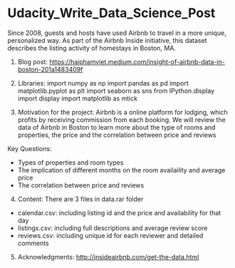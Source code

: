 # Udacity_Write_Data_Science_Post
Since 2008, guests and hosts have used Airbnb to travel in a more unique, personalized way. As part of the Airbnb Inside initiative, this dataset describes the listing activity of homestays in Boston, MA.

1. Blog post: https://haiphamviet.medium.com/insight-of-airbnb-data-in-boston-201a1483409f

2. Libraries:
  import numpy as np
  import pandas as pd
  import matplotlib.pyplot as plt
  import seaborn as sns
  from IPython.display import display
  import matplotlib as mtick

3. Motivation for the project:
Airbnb is a online platform for lodging, which profits by receiving commission from each booking. We will review the data of Airbnb in Boston to learn more about the type of rooms and properties, the price and the correlation between price and reviews

Key Questions:
- Types of properties and room types
- The implication of different months on the room availaility and average price
- The correlation between price and reviews

4. Content:
There are 3 files in data.rar folder
- calendar.csv: including listing id and the price and availability for that day
- listings.csv: including full descriptions and average review score
- reviews.csv: including unique id for each reviewer and detailed comments

5. Acknowledgments:
http://insideairbnb.com/get-the-data.html
